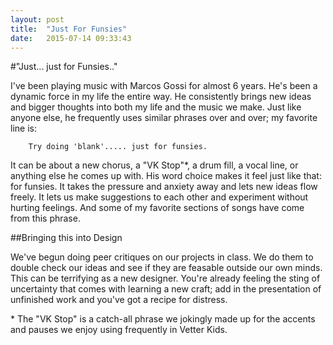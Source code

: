 ```yaml
---
layout: post
title:  "Just For Funsies"
date:   2015-07-14 09:33:43
---
```

#"Just... just for Funsies.."

I've been playing music with Marcos Gossi for almost 6 years. He's been a dynamic force in my life the entire way. He consistently brings new ideas and bigger thoughts into both my life and the music we make. Just like anyone else, he frequently uses similar phrases over and over; my favorite line is:

        Try doing 'blank'..... just for funsies.

It can be about a new chorus, a "VK Stop"&#42;, a drum fill, a vocal line, or anything else he comes up with. His word choice makes it feel just like that: for funsies. It takes the pressure and anxiety away and lets new ideas flow freely. It lets us make suggestions to each other and experiment without hurting feelings. And some of my favorite sections of songs have come from this phrase. 

##Bringing this into Design

We've begun doing peer critiques on our projects in class. We do them to double check our ideas and see if they are feasable outside our own minds. This can be terrifying as a new designer. You're already feeling the sting of uncertainty that comes with learning a new craft; add in the presentation of unfinished work and you've got a recipe for distress. 








&#42; The "VK Stop" is a catch-all phrase we jokingly made up for the accents and pauses we enjoy using frequently in Vetter Kids.